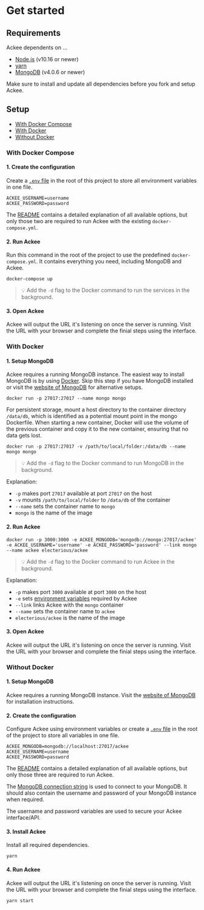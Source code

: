 # Get started

## Requirements

Ackee dependents on …

- [Node.js](https://nodejs.org/en/) (v10.16 or newer)
- [yarn](https://yarnpkg.com/en/)
- [MongoDB](https://www.mongodb.com) (v4.0.6 or newer)

Make sure to install and update all dependencies before you fork and setup Ackee.

## Setup

- [With Docker Compose](#with-docker-compose)
- [With Docker](#with-docker)
- [Without Docker](#without-docker)

### With Docker Compose

#### 1. Create the configuration

Create a [`.env` file](https://www.npmjs.com/package/dotenv) in the root of this project to store all environment variables in one file.

```
ACKEE_USERNAME=username
ACKEE_PASSWORD=password
```

The [README](../README.md#Options) contains a detailed explanation of all available options, but only those two are required to run Ackee with the existing `docker-compose.yml`.

#### 2. Run Ackee

Run this command in the root of the project to use the predefined `docker-compose.yml`. It contains everything you need, including MongoDB and Ackee.

```
docker-compose up
```

> 💡 Add the `-d` flag to the Docker command to run the services in the background.

#### 3. Open Ackee

Ackee will output the URL it's listening on once the server is running. Visit the URL with your browser and complete the finial steps using the interface.

### With Docker

#### 1. Setup MongoDB

Ackee requires a running MongoDB instance. The easiest way to install MongoDB is by using [Docker](https://www.docker.com). Skip this step if you have MongoDB installed or visit the [website of MongoDB](https://www.mongodb.com) for alternative setups.

```
docker run -p 27017:27017 --name mongo mongo
```

For persistent storage, mount a host directory to the container directory `/data/db`, which is identified as a potential mount point in the mongo Dockerfile. When starting a new container, Docker will use the volume of the previous container and copy it to the new container, ensuring that no data gets lost.

```
docker run -p 27017:27017 -v /path/to/local/folder:/data/db --name mongo mongo
```

> 💡 Add the `-d` flag to the Docker command to run MongoDB in the background.

Explanation:

- `-p` makes port `27017` available at port `27017` on the host
- `-v` mounts `/path/to/local/folder` to `/data/db` of the container
- `--name` sets the container name to `mongo`
- `mongo` is the name of the image

#### 2. Run Ackee

```
docker run -p 3000:3000 -e ACKEE_MONGODB='mongodb://mongo:27017/ackee' -e ACKEE_USERNAME='username' -e ACKEE_PASSWORD='password' --link mongo --name ackee electerious/ackee
```

> 💡 Add the `-d` flag to the Docker command to run Ackee in the background.

Explanation:

- `-p` makes port `3000` available at port `3000` on the host
- `-e` sets [environment variables](../README.md#Options) required by Ackee
- `--link` links Ackee with the `mongo` container
- `--name` sets the container name to `ackee`
- `electerious/ackee` is the name of the image

#### 3. Open Ackee

Ackee will output the URL it's listening on once the server is running. Visit the URL with your browser and complete the finial steps using the interface.

### Without Docker

#### 1. Setup MongoDB

Ackee requires a running MongoDB instance. Visit the [website of MongoDB](https://www.mongodb.com) for installation instructions.

#### 2. Create the configuration

Configure Ackee using environment variables or create a [`.env` file](https://www.npmjs.com/package/dotenv) in the root of the project to store all variables in one file.

```
ACKEE_MONGODB=mongodb://localhost:27017/ackee
ACKEE_USERNAME=username
ACKEE_PASSWORD=password
```

The [README](../README.md#Options) contains a detailed explanation of all available options, but only those three are required to run Ackee.

The [MongoDB connection string](https://docs.mongodb.com/manual/reference/connection-string/) is used to connect to your MongoDB. It should also contain the username and password of your MongoDB instance when required.

The username and password variables are used to secure your Ackee interface/API.

#### 3. Install Ackee

Install all required dependencies.

```
yarn
```

#### 4. Run Ackee

Ackee will output the URL it's listening on once the server is running. Visit the URL with your browser and complete the finial steps using the interface.

```
yarn start
```